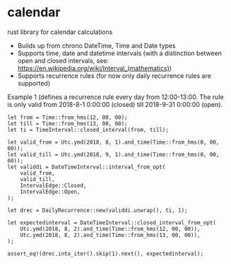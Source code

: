 # calendar
rust library for calendar calculations
 - Builds up from chrono DateTime, Time and Date types
 - Supports time, date and datetime intervals (with a distinction between open and closed intervals, see: https://en.wikipedia.org/wiki/Interval_(mathematics))
 - Supports recurrence rules (for now only daily recurrence rules are supported)

Example 1 (defines a recurrence rule every day from 12:00-13:00. The rule is only valid from 2018-8-1 0:00:00 (closed) till 2018-9-31 0:00:00 (open).
```
let from = Time::from_hms(12, 00, 00);
let till = Time::from_hms(13, 00, 00);
let ti = TimeInterval::closed_interval(from, till);

let valid_from = Utc.ymd(2018, 8, 1).and_time(Time::from_hms(0, 00, 00));
let valid_till = Utc.ymd(2018, 9, 1).and_time(Time::from_hms(0, 00, 00));
let validdi = DateTimeInterval::interval_from_opt(
    valid_from,
    valid_till,
    IntervalEdge::Closed,
    IntervalEdge::Open,
);

let drec = DailyRecurrence::new(validdi.unwrap(), ti, 1);

let expectedinterval = DateTimeInterval::closed_interval_from_opt(
    Utc.ymd(2018, 8, 2).and_time(Time::from_hms(12, 00, 00)),
    Utc.ymd(2018, 8, 2).and_time(Time::from_hms(13, 00, 00)),
);

assert_eq!(drec.into_iter().skip(1).next(), expectedinterval);
```
